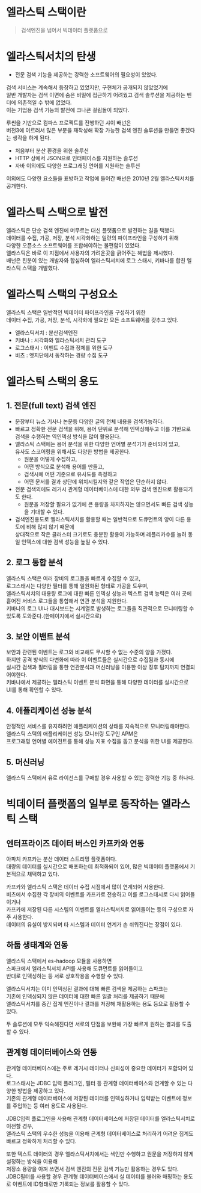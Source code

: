 # 엘라스틱 스택이란
> 검색엔진을 넘어서 빅데이터 플랫폼으로 
  
# 엘라스틱서치의 탄생

* 전문 검색 기능을 제공하는 강력한 소프트웨어의 필요성이 있었다.   
   
검색 서비스는 계속해서 등장하고 있었지만, 구현체가 공개되지 않았었기에      
일반 개발자는 검색 이면에 숨은 비밀에 접근하기 어려웠고 검색 솔루션을 제공하는 벤더에 의존적일 수 밖에 없었다.     
이는 기업용 검색 기능의 발전에 크나큰 걸림돌이 되었다.    
 
루씬을 기반으로 컴파스 프로젝트를 진행하던 샤이 배넌은      
버전3에 이르러서 많은 부분을 재작성해 확장 가능한 검색 엔진 솔루션을 만들면 좋겠다는 생각을 하게 된다.  

* 처음부터 분산 환경을 위한 솔루션
* HTTP 상에서 JSON으로 인터페이스를 지원하는 솔루션
* 자바 이외에도 다양한 프로그래밍 언어를 지원하는 솔루션    

이외에도 다양한 요소들을 표방하고 작업에 들어간 배넌은 2010년 2월 엘라스틱서치를 공개한다.  

# 엘라스틱 스택으로 발전
  
엘라스틱은 단순 검색 엔진에 머무르는 대신 플랫폼으로 발전하는 길을 택했다.       
데이터를 수집, 가공, 저장, 분석 시각화하는 일련의 파이프라인을 구성하기 위해          
다양한 오픈소스 소프트웨어를 조합해야하는 불편함이 있었다.      
엘라스틱은 바로 이 지점에서 사용자의 가려운곳을 긁어주는 해법을 제시했다.     
배넌은 친분이 있는 개발자와 합심하여 엘라스틱서치에 로그 스태시, 키바나를 합친 엘라스틱 스택을 개발했다.   


# 엘라스틱 스택의 구성요소 
 
엘라스틱 스택은 일반적인 빅데이터 파이프라인을 구성하기 위한      
데이터 수집, 가공, 저장, 분석, 시각화에 필요한 모든 소프트웨어를 갖추고 있다.    

* 엘라스틱서치 : 분산검색엔진
* 키바나 : 시각화와 엘라스틱서치 관리 도구
* 로그스태시 : 이벤트 수집과 정체를 위한 도구
* 비츠 : 엣지단에서 동작하는 경량 수집 도구 

# 엘라스틱 스택의 용도 

## 1. 전문(full text) 검색 엔진

* 문장부터 뉴스 기사나 논문등 다양한 글의 전체 내용을 검색가능하다.   
* 빠르고 정확한 전문 검색을 위해, 용어 단위로 분석해 인덱싱해두고 이를 기반으로 검색을 수행하는 역인덱싱 방식을 많이 활용된다.  
* 엘라스틱 스택에는 용어 분석을 위한 다양한 언어별 분석기가 준비되어 있고,  
  유사도 스코어링을 위해서도 다양한 방법을 제공한다.
    * 원문을 어떻게 수집하고,   
    * 어떤 방식으로 분석해 용어를 만들고,   
    * 검색시에 어떤 기준으로 유사도를 측정하고   
    * 어떤 문서를 결과 상단에 위치시킬지와 같은 작업은 단순하지 않다.    
* 전문 검색외에도 레거시 관계형 데이터베이스에 대한 외부 검색 엔진으로 활용되기도 한다.   
    * 원문을 저장할 필요가 없기에 큰 용량을 차지하지는 않으면서도 빠른 검색 성능을 기대할 수 있다.   
* 검색엔진용도로 엘라스틱서치를 활용할 때는 일반적으로 도큐먼트의 양이 다른 용도에 비해 많지 않기 때문에     
  상대적으로 작은 클러스터 크기로도 충분한 활용이 가능하며 레플리카수를 늘려 동일 인덱스에 대한 검색 성능을 높일 수 있다.    
      
## 2. 로그 통합 분석

엘라스틱 스택은 여러 장비의 로그들을 빠르게 수집할 수 있고,      
로그스태시는 다양한 필터를 통해 일원화된 형태로 가공을 도우며,      
엘라스틱서치의 대용량 로그에 대한 빠른 인덱싱 성능과 텍스트 검색 능력은 여러 곳에 흩어진 서비스 로그들을 통합해서 연관 분석을 지원한다.     
키바나의 로그 UI나 대시보드는 시계열로 발생하는 로그들을 직관적으로 모니터링할 수 있도록 도와준다.(한페이지에서 실시간으로)  

## 3. 보안 이밴트 분석  
      
보안과 관련된 이벤트는 로그와 비교해도 무시할 수 없는 수준의 양을 가졌다.     
하지만 공격 방식의 다변화에 따라 이 이벤트들은 실시간으로 수집됨과 동시에         
실시간 검색과 필터링을 통한 연관분석과 머신러닝을 이용한 이상 징후 탐지까지 연결되어야한다.      
키바나에서 제공하는 엘라스틱 이벤트 분석 화면을 통해 다양한 데이터를 실시간으로 UI를 통해 확인할 수 있다.      

## 4. 애플리케이션 성능 분석     
  
안정적인 서비스를 유지하려면 애플리케이션의 상태를 지속적으로 모니터링해야한다.     
엘라스틱 스택의 애플리케이션 성능 모니터링 도구인 APM은     
프로그래밍 언어별 에이전트를 통해 성능 지표 수집을 돕고 분석을 위한 UI를 제공한다.    
 
## 5. 머신러닝 

엘라스틱 스택에서 유로 라이선스를 구매할 경우 사용할 수 있는 강력한 기능 중 하나다.  

# 빅데이터 플랫폼의 일부로 동작하는 엘라스틱 스택 
## 엔터프라이즈 데이터 버스인 카프카와 연동 
    
아파치 카프카는 분산 데이터 스트리밍 플랫폼이다.    
대량의 데이터를 실시간으로 배포하는데 최적화되어 있어, 많은 빅데이터 플랫폼에서 기본적으로 채택하고 있다.   
   
카프카와 엘라스틱 스택은 데이터 수집 시점에서 많이 연계되어 사용한다.    
비츠에서 수집한 각 장비의 이벤트를 카프카로 전송하고 이를 로그스태시로 다시 읽어들이거나     
카프카에 저장된 다른 시스템의 이벤트를 엘라스틱서치로 읽어들이는 등의 구성으로 자주 사용한다.  
데이터의 유실이 방지되며 타 시스템과 데이터 연계가 손 쉬워진다는 장점이 있다.   

## 하둡 생태계와 연동 
  
엘라스틱 스택에서 es-hadoop 모듈을 사용하면     
스파크에서 엘라스틱서치 API를 사용해 도큐먼트를 읽어들이고       
반대로 인덱싱하는 등 서로 상호작용을 수행할 수 있다.    
  
엘라스틱서치는 이미 인덱싱된 결과에 대해 빠른 검색을 제공하는 스파크는       
기존에 인덱싱되지 않은 데이터에 대한 빠른 일괄 처리를 제공하기 때문에      
엘라스틱서치를 중간 집계 엔진이나 결과를 저장해 재활용하는 용도 등으로 활용할 수 있다.      
  
두 솔루션에 모두 익숙해진다면 서로의 단점을 보완해 가장 빠르게 원하는 결과를 도출할 수 있다.  
     
## 관계형 데이터베이스와 연동 
    
관계형 데이터베이스에는 주로 레거시 데이터나 신뢰성이 중요한 데이터가 포함되어 있다.        
로그스태시는 JDBC 입력 플러그인, 필터 등 관계형 데이터베이스와 연계할 수 있는 다양한 방법을 제공하고 있다.     
기존의 관계형 데이터베이스에 저장된 데이터를 인덱싱하거나 입력받는 이벤트에 정보를 주입하는 등 여러 용도로 사용된다.  
 
JDBC입력 플로그인을 사용해 관계형 데이터베이스에 저장된 데이터를 엘라스틱서치로 이전할 경우,     
엘라스틱 스택의 우수한 성능을 이용해 곤계형 데이터베이스로 처리하기 어려운 집계도 빠르고 정확하게 처리할 수 있다.    
   
또한 텍스트 데이터의 경우 엘라스틱서치에서는 색인만 수행하고 원문을 저장하지 않게 설정하는 방식을 이용해        
저장소 용량을 아껴 쓰면서 검색 엔진의 전문 검색 기능만 활용하는 경우도 있다.    
JDBC필터를 사용할 경우 관계형 데이터베이스에서 실 데이터를 불러와 매핑하는 용도로 이벤트에 ID형태로만 기록되는 정보를 활용할 수 있다.  

